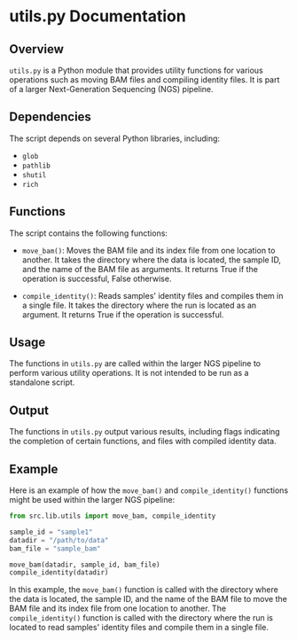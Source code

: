 # utils.py Documentation

## Overview

`utils.py` is a Python module that provides utility functions for various operations such as moving BAM files and compiling identity files. It is part of a larger Next-Generation Sequencing (NGS) pipeline.

## Dependencies

The script depends on several Python libraries, including:

- `glob`
- `pathlib`
- `shutil`
- `rich`

## Functions

The script contains the following functions:

- `move_bam()`: Moves the BAM file and its index file from one location to another. It takes the directory where the data is located, the sample ID, and the name of the BAM file as arguments. It returns True if the operation is successful, False otherwise.

- `compile_identity()`: Reads samples' identity files and compiles them in a single file. It takes the directory where the run is located as an argument. It returns True if the operation is successful.

## Usage

The functions in `utils.py` are called within the larger NGS pipeline to perform various utility operations. It is not intended to be run as a standalone script.

## Output

The functions in `utils.py` output various results, including flags indicating the completion of certain functions, and files with compiled identity data.

## Example

Here is an example of how the `move_bam()` and `compile_identity()` functions might be used within the larger NGS pipeline:

```python
from src.lib.utils import move_bam, compile_identity

sample_id = "sample1"
datadir = "/path/to/data"
bam_file = "sample_bam"

move_bam(datadir, sample_id, bam_file)
compile_identity(datadir)
```

In this example, the `move_bam()` function is called with the directory where the data is located, the sample ID, and the name of the BAM file to move the BAM file and its index file from one location to another. The `compile_identity()` function is called with the directory where the run is located to read samples' identity files and compile them in a single file.